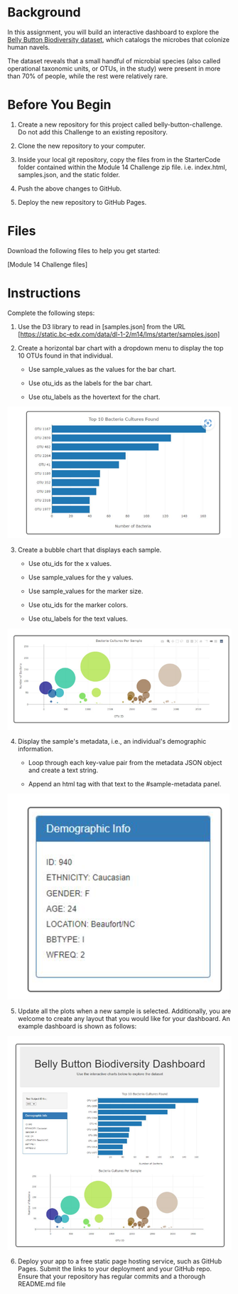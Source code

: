 # Background

In this assignment, you will build an interactive dashboard to explore the [Belly Button Biodiversity dataset](https://robdunnlab.com/projects/belly-button-biodiversity/), which catalogs the microbes that colonize human navels.

The dataset reveals that a small handful of microbial species (also called operational taxonomic units, or OTUs, in the study) were present in more than 70% of people, while the rest were relatively rare.

# Before You Begin
1. Create a new repository for this project called belly-button-challenge. Do not add this Challenge to an existing repository.

2. Clone the new repository to your computer.

3. Inside your local git repository, copy the files from in the StarterCode folder contained within the Module 14 Challenge zip file. i.e. index.html, samples.json, and the static folder.
4. Push the above changes to GitHub.

5. Deploy the new repository to GitHub Pages.

# Files
Download the following files to help you get started:

[Module 14 Challenge files]

# Instructions
Complete the following steps:

1. Use the D3 library to read in [samples.json] from the URL [https://static.bc-edx.com/data/dl-1-2/m14/lms/starter/samples.json]

2. Create a horizontal bar chart with a dropdown menu to display the top 10 OTUs found in that individual.

    - Use sample_values as the values for the bar chart.

    - Use otu_ids as the labels for the bar chart.

    - Use otu_labels as the hovertext for the chart.

![alt text](<Screenshot 2024-09-05 071419.png>)

3. Create a bubble chart that displays each sample.

    - Use otu_ids for the x values.

    - Use sample_values for the y values.

    - Use sample_values for the marker size.

    - Use otu_ids for the marker colors.

    - Use otu_labels for the text values.

![alt text](<Screenshot 2024-09-05 090246.png>)

4. Display the sample's metadata, i.e., an individual's demographic information.

    - Loop through each key-value pair from the metadata JSON object and create a text string.

    - Append an html tag with that text to the #sample-metadata panel.

![alt text](<Screenshot 2024-09-05 090305.png>)

5. Update all the plots when a new sample is selected. Additionally, you are welcome to create any layout that you would like for your dashboard. An example dashboard is shown as follows:

![alt text](<Screenshot 2024-09-05 090324.png>)


6. Deploy your app to a free static page hosting service, such as GitHub Pages. Submit the links to your deployment and your GitHub repo. Ensure that your repository has regular commits and a thorough README.md file